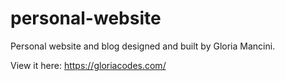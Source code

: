 # personal-website

Personal website and blog designed and built by Gloria Mancini.

View it here: https://gloriacodes.com/
